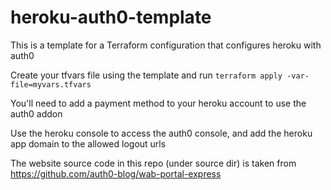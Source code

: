 # heroku-auth0-template

This is a template for a Terraform configuration that configures heroku with auth0

Create your tfvars file using the template and run `terraform apply -var-file=myvars.tfvars`

You'll need to add a payment method to your heroku account to use the auth0 addon

Use the heroku console to access the auth0 console, and add the heroku app domain to the allowed logout urls

The website source code in this repo (under source dir) is taken from https://github.com/auth0-blog/wab-portal-express
